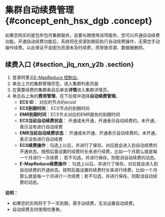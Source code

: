 # 集群自动续费管理 {#concept_enh_hsx_dgb .concept}

如果您购买的是包年包月集群服务，且要长期使用该项服务，您可以开通自动续费功能。开通自动续费功能后，系统将在资源到期前执行自动续费操作，无需您手动操作续费。以此保证不会因为资源未及时续费，而导致资源、数据被删除。

## 续费入口 {#section_jlq_nxn_y2b .section}

1.  登录阿里云[E-MapReduce 控制台](https://emr.console.aliyun.com/)。
2.  单击上方的集群管理页签，进入集群列表页面
3.  在需要续费的集群条目后单击**详情**进入集群详情页。
4.  单击右上角的**费用管理**，在下拉框中选择**自动续费管理**。
    -   **ECS ID**： 对应的节点的ecsid
    -   **ECS到期时间**： ECS节点的到期时间
    -   **EMR到期时间**：ECS节点对应的EMR服务的到期时间
    -   **ECS当前自动续费状态**： 开通或未开通，开通表示自动续费的。未开通，表示没有进行自动续费
    -   **EMR当前自动续费状态**： 开通或未开通，开通表示自动续费的。未开通，表示没有进行自动续费
    -   **ECS续费操作**：勾选上以后，并进行了保存。对应就会进入到自动续费的开通状态。按照后面设置的续费时长来进行续费，比如一个月那么就是每一个月进行一次续费； 若不勾选，并进行保存。则取消自动续费的动态。
    -   **E-MapReduce续费操作**： 勾选上以后，并进行了保存。对应就会进入到自动续费的开通状态。按照后面设置的续费时长来进行续费，比如一个月那么就是每一个月进行一次续费；若不勾选，并进行保存。则取消自动续费的动态。

**说明：** 

-   如果您的实例将于下一天到期，需手动续费，无法设置自动续费。
-   自动续费支持使用优惠券。


